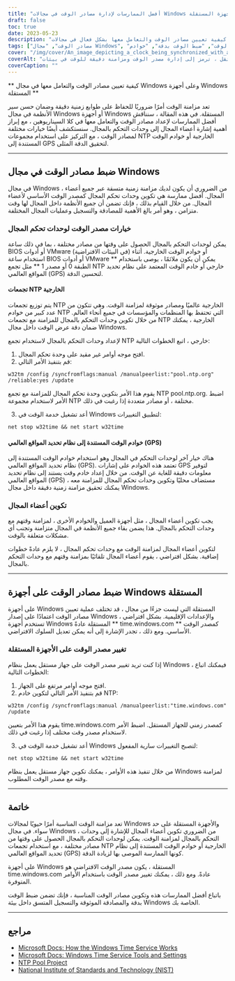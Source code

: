 ```yaml
---
title: "أفضل الممارسات لإدارة مصادر الوقت في مجالات Windows والأجهزة المستقلة"
draft: false
toc: true
date: 2023-05-23
description: "تعرف على كيفية تعيين مصادر الوقت والتعامل معها بشكل فعال في مجالات Windows والأجهزة المستقلة لضمان التزامن الدقيق للوقت وتجنب المشكلات المحتملة."
tags: ["مصادر الوقت", "مجال Windows", "آلات قائمة بذاتها", "مزامنة الوقت", "ضبط الوقت بدقة", "خوادم NTP", "وحدات تحكم المجال", "خدمة Windows Time", "فشل المصادقة", "تناقضات ملف السجل", "قضايا النسخ المتماثل", "تكوين مصدر الوقت", "إدارة مصادر الوقت", "مزامنة الوقت في Windows", "أفضل ممارسات ضبط الوقت", "إعداد مصدر الوقت", "مزامنة وقت النظام", "مزامنة وقت مجال Windows", "مزامنة وقت الآلة المستقلة", "اختيار مصدر الوقت", "مصدر الوقت استكشاف الأخطاء وإصلاحها", "أخطاء مصدر الوقت", "قضايا مصدر الوقت", "أوامر تكوين مصدر الوقت", "تعليمات إعداد مصدر الوقت", "تحديات مزامنة الوقت", "عواقب ضياع الوقت", "منع الانجراف الزمني", "قرار فشل مزامنة الوقت", "استكشاف أخطاء مزامنة الوقت وإصلاحها", "إدارة مصادر الوقت في مجالات Windows", "التعامل مع مصادر الوقت في أجهزة Windows المستقلة", "منع ضياع الوقت في بيئات Windows", "عواقب فشل مزامنة الوقت", "أفضل الممارسات لضبط الوقت بدقة"]
cover: "/img/cover/An_image_depicting_a_clock_being_synchronized_with_a_domain.png"
coverAlt: "صورة تصور ساعة تتم مزامنتها مع وحدة تحكم مجال وجهاز مستقل ، ترمز إلى إدارة مصدر الوقت ومزامنة دقيقة للوقت في بيئات Windows."
coverCaption: ""
---
```


** كيفية تعيين مصادر الوقت والتعامل معها في مجال Windows وعلى أجهزة Windows المستقلة **

تعد مزامنة الوقت أمرًا ضروريًا للحفاظ على طوابع زمنية دقيقة وضمان حسن سير الأنظمة في مجال Windows أو أجهزة Windows المستقلة. في هذه المقالة ، سنناقش أفضل الممارسات لإعداد مصادر الوقت والتعامل معها في كلا السيناريوهين ، مع إبراز أهمية إشارة أعضاء المجال إلى وحدات التحكم بالمجال. سنستكشف أيضًا خيارات مختلفة لمصادر الوقت ، مع التركيز على استخدام مجموعات NTP الخارجية أو خوادم الوقت المستندة إلى GPS لتحقيق الدقة المثلى.

______

## ضبط مصادر الوقت في مجال Windows

في مجال Windows ، من الضروري أن يكون لديك مزامنة زمنية متسقة عبر جميع أعضاء المجال. أفضل ممارسة هي تكوين وحدات تحكم المجال كمصدر الوقت الأساسي لأعضاء المجال. من خلال القيام بذلك ، فإنك تضمن أن جميع الأنظمة داخل المجال لها وقت متزامن ، وهو أمر بالغ الأهمية للمصادقة والتسجيل وعمليات المجال المختلفة.

### خيارات مصدر الوقت لوحدات تحكم المجال

يمكن لوحدات التحكم بالمجال الحصول على وقتها من مصادر مختلفة ، بما في ذلك ساعة BIOS أو أدوات VMware (في البيئات الافتراضية) أو خوادم الوقت الخارجية. أثناء استخدام ساعة BIOS أو أدوات VMware يمكن أن يكون ملائمًا ، يوصى باستخدام ** الطبقة 0 أو مصدر 1 ** مثل تجمع NTP خارجي أو خادم الوقت المعتمد على نظام تحديد المواقع العالمي (GPS) لتحسين الدقة.

#### تجمعات NTP الخارجية

يتم توزيع تجمعات NTP الخارجية عالميًا ومصادر موثوقة لمزامنة الوقت. وهي تتكون من عدد كبير من خوادم NTP التي تحتفظ بها المنظمات والمؤسسات في جميع أنحاء العالم. من خلال تكوين وحدات التحكم بالمجال للمزامنة مع تجمعات NTP الخارجية ، يمكنك ضمان دقة عرض الوقت داخل مجال Windows.

لإعداد وحدات التحكم بالمجال لاستخدام تجمع NTP خارجي ، اتبع الخطوات التالية:

1. افتح موجه أوامر غير مقيد على وحدة تحكم المجال.
2. قم بتنفيذ الأمر التالي:

```shell
w32tm /config /syncfromflags:manual /manualpeerlist:"pool.ntp.org" /reliable:yes /update
```

يقوم هذا الأمر بتكوين وحدة تحكم المجال للمزامنة مع تجمع NTP pool.ntp.org. اضبط الأمر لاستخدام مجموعة NTP مختلفة ، أو مصادر متعددة إذا رغبت في ذلك.

3. أعد تشغيل خدمة الوقت في Windows لتطبيق التغييرات:

```shell
net stop w32time && net start w32time
```


#### خوادم الوقت المستندة إلى نظام تحديد المواقع العالمي (GPS)

هناك خيار آخر لوحدات التحكم في المجال وهو استخدام خوادم الوقت المستندة إلى نظام تحديد المواقع العالمي (GPS). تعتمد هذه الخوادم على إشارات GPS لتوفير معلومات دقيقة للغاية عن الوقت. من خلال إعداد خادم وقت يستند إلى نظام تحديد المواقع العالمي (GPS) مستضاف محليًا وتكوين وحدات تحكم المجال للمزامنة معه ، يمكنك تحقيق مزامنة زمنية دقيقة داخل مجال Windows.

### تكوين أعضاء المجال

يجب تكوين أعضاء المجال ، مثل أجهزة العميل والخوادم الأخرى ، لمزامنة وقتهم مع وحدات التحكم بالمجال. هذا يضمن بقاء جميع الأنظمة في المجال متزامنة وتجنب أي مشكلات متعلقة بالوقت.

لتكوين أعضاء المجال لمزامنة الوقت مع وحدات تحكم المجال ، لا يلزم عادةً خطوات إضافية. بشكل افتراضي ، يقوم أعضاء المجال تلقائيًا بمزامنة وقتهم مع وحدات التحكم بالمجال.

______

## ضبط مصادر الوقت على أجهزة Windows المستقلة

على أجهزة Windows المستقلة التي ليست جزءًا من مجال ، قد تختلف عملية تعيين مصادر الوقت اعتمادًا على إصدار Windows والإعدادات الإقليمية. بشكل افتراضي ، تستخدم أجهزة Windows المستقلة عادةً ** time.windows.com ** كمصدر الوقت الأساسي. ومع ذلك ، تجدر الإشارة إلى أنه يمكن تعديل السلوك الافتراضي.

### تغيير مصدر الوقت على الأجهزة المستقلة

إذا كنت تريد تغيير مصدر الوقت على جهاز مستقل يعمل بنظام Windows ، فيمكنك اتباع الخطوات التالية:

1. افتح موجه أوامر مرتفع على الجهاز.
2. قم بتنفيذ الأمر التالي لتكوين خادم NTP:

```shell
w32tm /config /syncfromflags:manual /manualpeerlist:"time.windows.com" /update
```

يقوم هذا الأمر بتعيين time.windows.com كمصدر زمني للجهاز المستقل. اضبط الأمر لاستخدام مصدر وقت مختلف إذا رغبت في ذلك.

3. أعد تشغيل خدمة الوقت في Windows لتصبح التغييرات سارية المفعول:

```shell
net stop w32time && net start w32time
```


من خلال تنفيذ هذه الأوامر ، يمكنك تكوين جهاز مستقل يعمل بنظام Windows لمزامنة وقته مع مصدر الوقت المطلوب.

______

## خاتمة

تعد مزامنة الوقت المناسبة أمرًا حيويًا لمجالات Windows والأجهزة المستقلة على حد سواء. في مجال Windows ، من الضروري تكوين أعضاء المجال للإشارة إلى وحدات التحكم بالمجال لمزامنة الوقت. يمكن لوحدات التحكم بالمجال الحصول على وقتها من مصادر مختلفة ، مع استخدام تجمعات NTP الخارجية أو خوادم الوقت المستندة إلى نظام تحديد المواقع العالمي (GPS) كونها الممارسة الموصى بها لزيادة الدقة.

على أجهزة Windows المستقلة ، يكون مصدر الوقت الافتراضي هو time.windows.com عادةً. ومع ذلك ، يمكنك تغيير مصدر الوقت باستخدام الأوامر المتوفرة.

باتباع أفضل الممارسات هذه وتكوين مصادر الوقت المناسبة ، فإنك تضمن ضبط الوقت بدقة والمصادقة الموثوقة والتسجيل المتسق داخل بيئة Windows الخاصة بك.

______

## مراجع

- [Microsoft Docs: How the Windows Time Service Works](https://learn.microsoft.com/en-us/windows-server/networking/windows-time-service/how-the-windows-time-service-works)
- [Microsoft Docs: Windows Time Service Tools and Settings](https://docs.microsoft.com/en-us/windows-server/networking/windows-time-service/windows-time-service-tools-and-settings)
- [NTP Pool Project](https://www.ntppool.org/)
- [National Institute of Standards and Technology (NIST)](https://www.nist.gov/)


